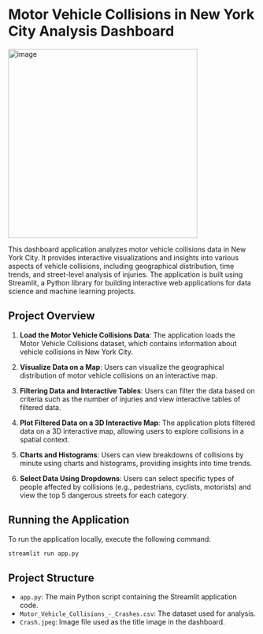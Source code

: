 

 
# Motor Vehicle Collisions in New York City Analysis Dashboard

<img width="384" alt="image" src="https://github.com/ntehseen/Motor-Vehicle-Collisions-in-New-York-City-Dashboard-using-Streamlit/assets/67349306/09686613-72c8-42d8-a554-a93c532871a2">

This dashboard application analyzes motor vehicle collisions data in New York City. It provides interactive visualizations and insights into various aspects of vehicle collisions, including geographical distribution, time trends, and street-level analysis of injuries. The application is built using Streamlit, a Python library for building interactive web applications for data science and machine learning projects.

## Project Overview

1. **Load the Motor Vehicle Collisions Data**: The application loads the Motor Vehicle Collisions dataset, which contains information about vehicle collisions in New York City.

2. **Visualize Data on a Map**: Users can visualize the geographical distribution of motor vehicle collisions on an interactive map.

3. **Filtering Data and Interactive Tables**: Users can filter the data based on criteria such as the number of injuries and view interactive tables of filtered data.

4. **Plot Filtered Data on a 3D Interactive Map**: The application plots filtered data on a 3D interactive map, allowing users to explore collisions in a spatial context.

5. **Charts and Histograms**: Users can view breakdowns of collisions by minute using charts and histograms, providing insights into time trends.

6. **Select Data Using Dropdowns**: Users can select specific types of people affected by collisions (e.g., pedestrians, cyclists, motorists) and view the top 5 dangerous streets for each category.

## Running the Application

To run the application locally, execute the following command:

```bash
streamlit run app.py
```

## Project Structure

- `app.py`: The main Python script containing the Streamlit application code.
- `Motor_Vehicle_Collisions_-_Crashes.csv`: The dataset used for analysis.
- `Crash.jpeg`: Image file used as the title image in the dashboard.
